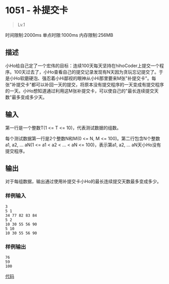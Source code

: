 # 1051 - 补提交卡
>Lv.1

时间限制:2000ms
单点时限:1000ms
内存限制:256MB

## 描述

小Ho给自己定了一个宏伟的目标：连续100天每天坚持在hihoCoder上提交一个程序。100天过去了，小Ho查看自己的提交记录发现有N天因为贪玩忘记提交了。于是小Ho软磨硬泡、强忍着小Hi鄙视的眼神从小Hi那里要来M张"补提交卡"。每张"补提交卡"都可以补回一天的提交，将原本没有提交程序的一天变成有提交程序的一天。小Ho想知道通过利用这M张补提交卡，可以使自己的"最长连续提交天数"最多变成多少天。

## 输入

第一行是一个整数T(1 <= T <= 10)，代表测试数据的组数。

每个测试数据第一行是2个整数N和M(0 <= N, M <= 100)。第二行包含N个整数a1, a2, ... aN(1 <= a1 < a2 < ... < aN <= 100)，表示第a1, a2, ...  aN天小Ho没有提交程序。

## 输出

对于每组数据，输出通过使用补提交卡小Ho的最长连续提交天数最多变成多少。

### 样例输入
    3  
    5 1  
    34 77 82 83 84  
    5 2  
    10 30 55 56 90  
    5 10  
    10 30 55 56 90
    
### 样例输出
    76  
    59
    100
    
[代码](./Main.java)